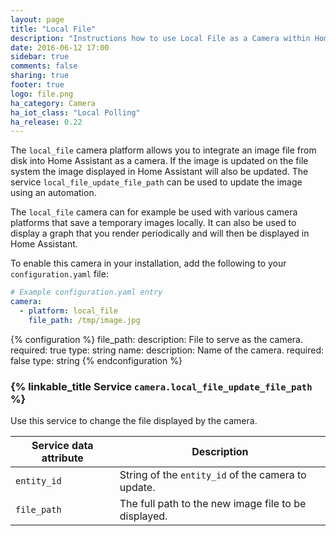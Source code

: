 ```yaml
---
layout: page
title: "Local File"
description: "Instructions how to use Local File as a Camera within Home Assistant."
date: 2016-06-12 17:00
sidebar: true
comments: false
sharing: true
footer: true
logo: file.png
ha_category: Camera
ha_iot_class: "Local Polling"
ha_release: 0.22
---
```


The `local_file` camera platform allows you to integrate an image file from disk into Home Assistant as a camera. If the image is updated on the file system the image displayed in Home Assistant will also be updated. The service `local_file_update_file_path` can be used to update the image using an automation.

The `local_file` camera can for example be used with various camera platforms that save a temporary images locally. It can also be used to display a graph that you render periodically and will then be displayed in Home Assistant.

To enable this camera in your installation, add the following to your `configuration.yaml` file:

```yaml
# Example configuration.yaml entry
camera:
  - platform: local_file
    file_path: /tmp/image.jpg
```

{% configuration %}
file_path:
  description: File to serve as the camera.
  required: true
  type: string
name:
  description: Name of the camera.
  required: false
  type: string
{% endconfiguration %}

### {% linkable_title Service `camera.local_file_update_file_path` %}

Use this service to change the file displayed by the camera.

| Service data attribute | Description |
| -----------------------| ----------- |
| `entity_id` | String of the `entity_id` of the camera to update. |
| `file_path` | The full path to the new image file to be displayed. |
